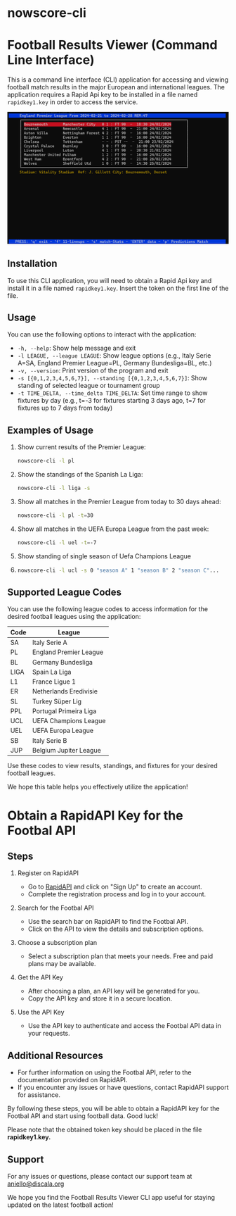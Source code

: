 # nowscore-cli

# Football Results Viewer (Command Line Interface)

This is a command line interface (CLI) application for accessing and viewing football match results in the major European and international leagues. The application requires a Rapid Api key to be installed in a file named `rapidkey1.key` in order to access the service.

![](Screenshot%202024-02-28%20022840.png)

## Installation

To use this CLI application, you will need to obtain a Rapid Api key and install it in a file named `rapidkey1.key`. Insert the token on the first line of the file.

## Usage

You can use the following options to interact with the application:

- `-h, --help`: Show help message and exit
- `-l LEAGUE, --league LEAGUE`: Show league options (e.g., Italy Serie A=SA, England Premier League=PL, Germany Bundesliga=BL, etc.)
- `-v, --version`: Print version of the program and exit
- `-s [{0,1,2,3,4,5,6,7}], --standing [{0,1,2,3,4,5,6,7}]`: Show standing of selected league or tournament group
- `-t TIME_DELTA, --time_delta TIME_DELTA`: Set time range to show fixtures by day (e.g., t=-3 for fixtures starting 3 days ago, t=7 for fixtures up to 7 days from today)

## Examples of Usage

1. Show current results of the Premier League:
   
   ```bash
   nowscore-cli -l pl
   ```

2. Show the standings of the Spanish La Liga:
   
   ```bash
   nowscore-cli -l liga -s
   ```

3. Show all matches in the Premier League from today to 30 days ahead:
   
   ```bash
   nowscore-cli -l pl -t=30
   ```

4. Show all matches in the UEFA Europa League from the past week:
   
   ```bash
   nowscore-cli -l uel -t=-7
   ```

5. Show standing of single season of Uefa Champions League

6. ```bash
   nowscore-cli -l ucl -s 0 "season A" 1 "season B" 2 "season C"...
   ```

## Supported League Codes

You can use the following league codes to access information for the desired football leagues using the application:

| Code | League                 |
| ---- | ---------------------- |
| SA   | Italy Serie A          |
| PL   | England Premier League |
| BL   | Germany Bundesliga     |
| LIGA | Spain La Liga          |
| L1   | France Ligue 1         |
| ER   | Netherlands Eredivisie |
| SL   | Turkey Süper Lig       |
| PPL  | Portugal Primeira Liga |
| UCL  | UEFA Champions League  |
| UEL  | UEFA Europa League     |
| SB   | Italy Serie B          |
| JUP  | Belgium Jupiter League |

Use these codes to view results, standings, and fixtures for your desired football leagues.

We hope this table helps you effectively utilize the application!

# Obtain a RapidAPI Key for the Footbal API

## Steps

1. Register on RapidAPI
   
   - Go to [RapidAPI](https://rapidapi.com/) and click on "Sign Up" to create an account.
   - Complete the registration process and log in to your account.

2. Search for the Footbal API
   
   - Use the search bar on RapidAPI to find the Footbal API.
   - Click on the API to view the details and subscription options.

3. Choose a subscription plan
   
   - Select a subscription plan that meets your needs. Free and paid plans may be available.

4. Get the API Key
   
   - After choosing a plan, an API key will be generated for you.
   - Copy the API key and store it in a secure location.

5. Use the API Key
   
   - Use the API key to authenticate and access the Footbal API data in your requests.

## Additional Resources

- For further information on using the Footbal API, refer to the documentation provided on RapidAPI.
- If you encounter any issues or have questions, contact RapidAPI support for assistance.

By following these steps, you will be able to obtain a RapidAPI key for the Footbal API and start using football data. Good luck!

Please note that the obtained token key should be placed in the file **rapidkey1.key.**

## Support

For any issues or questions, please contact our support team at aniello@discala.org

We hope you find the Football Results Viewer CLI app useful for staying updated on the latest football action!
